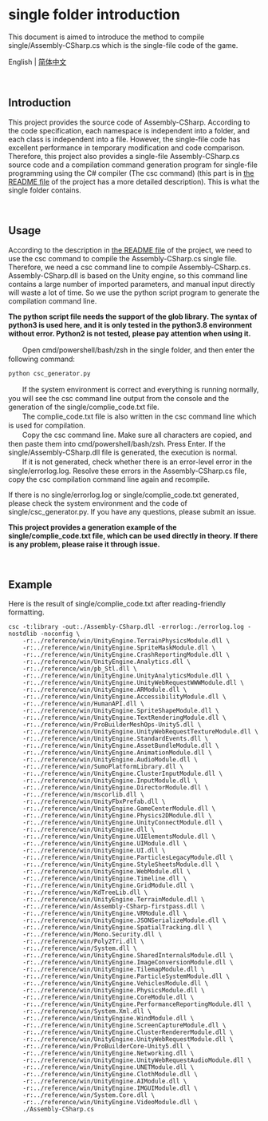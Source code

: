 # single folder introduction

This document is aimed to introduce the method to compile single/Assembly-CSharp.cs which is the single-file code of the game.

English | [简体中文](/docs/single_README_cn.md)

<br />

## Introduction

This project provides the source code of Assembly-CSharp. According to the code specification, each namespace is independent into a folder, and each class is independent into a file. However, the single-file code has excellent performance in temporary modification and code comparison. Therefore, this project also provides a single-file Assembly-CSharp.cs source code and a compilation command generation program for single-file programming using the C# compiler (The csc command) (this part is in [the README file](/README.md) of the project has a more detailed description). This is what the single folder contains.

<br />

## Usage

According to the description in [the README file](/README.md) of the project, we need to use the csc command to compile the Assembly-CSharp.cs single file. Therefore, we need a csc command line to compile Assembly-CSharp.cs. Assembly-CSharp.dll is based on the Unity engine, so this command line contains a large number of imported parameters, and manual input directly will waste a lot of time. So we use the python script program to generate the compilation command line.

**The python script file needs the support of the glob library. The syntax of python3 is used here, and it is only tested in the python3.8 environment without error. Python2 is not tested, please pay attention when using it.**

　　Open cmd/powershell/bash/zsh in the single folder, and then enter the following command:

```
python csc_generator.py
```

　　If the system environment is correct and everything is running normally, you will see the csc command line output from the console and the generation of the single/complie_code.txt file.  
　　The complie_code.txt file is also written in the csc command line which is used for compilation.  
　　Copy the csc command line. Make sure all characters are copied, and then paste them into cmd/powershell/bash/zsh. Press Enter. If the single/Assembly-CSharp.dll file is generated, the execution is normal.  
　　If it is not generated, check whether there is an error-level error in the single/errorlog.log. Resolve these errors in the Assembly-CSharp.cs file, copy the csc compilation command line again and recompile.

If there is no single/errorlog.log or single/complie_code.txt generated, please check the system environment and the code of single/csc_generator.py. If you have any questions, please submit an issue.

**This project provides a generation example of the single/complie_code.txt file, which can be used directly in theory. If there is any problem, please raise it through issue.**

<br />

## Example

Here is the result of single/complie_code.txt after reading-friendly formatting.

```
csc -t:library -out:./Assembly-CSharp.dll -errorlog:./errorlog.log -nostdlib -noconfig \
    -r:../reference/win/UnityEngine.TerrainPhysicsModule.dll \
    -r:../reference/win/UnityEngine.SpriteMaskModule.dll \
    -r:../reference/win/UnityEngine.CrashReportingModule.dll \
    -r:../reference/win/UnityEngine.Analytics.dll \
    -r:../reference/win/pb_Stl.dll \
    -r:../reference/win/UnityEngine.UnityAnalyticsModule.dll \
    -r:../reference/win/UnityEngine.UnityWebRequestWWWModule.dll \
    -r:../reference/win/UnityEngine.ARModule.dll \
    -r:../reference/win/UnityEngine.AccessibilityModule.dll \
    -r:../reference/win/HumanAPI.dll \
    -r:../reference/win/UnityEngine.SpriteShapeModule.dll \
    -r:../reference/win/UnityEngine.TextRenderingModule.dll \
    -r:../reference/win/ProBuilderMeshOps-Unity5.dll \
    -r:../reference/win/UnityEngine.UnityWebRequestTextureModule.dll \
    -r:../reference/win/UnityEngine.StandardEvents.dll \
    -r:../reference/win/UnityEngine.AssetBundleModule.dll \
    -r:../reference/win/UnityEngine.AnimationModule.dll \
    -r:../reference/win/UnityEngine.AudioModule.dll \
    -r:../reference/win/SumoPlatformLibrary.dll \
    -r:../reference/win/UnityEngine.ClusterInputModule.dll \
    -r:../reference/win/UnityEngine.InputModule.dll \
    -r:../reference/win/UnityEngine.DirectorModule.dll \
    -r:../reference/win/mscorlib.dll \
    -r:../reference/win/UnityFbxPrefab.dll \
    -r:../reference/win/UnityEngine.GameCenterModule.dll \
    -r:../reference/win/UnityEngine.Physics2DModule.dll \
    -r:../reference/win/UnityEngine.UnityConnectModule.dll \
    -r:../reference/win/UnityEngine.dll \
    -r:../reference/win/UnityEngine.UIElementsModule.dll \
    -r:../reference/win/UnityEngine.UIModule.dll \
    -r:../reference/win/UnityEngine.UI.dll \
    -r:../reference/win/UnityEngine.ParticlesLegacyModule.dll \
    -r:../reference/win/UnityEngine.StyleSheetsModule.dll \
    -r:../reference/win/UnityEngine.WebModule.dll \
    -r:../reference/win/UnityEngine.Timeline.dll \
    -r:../reference/win/UnityEngine.GridModule.dll \
    -r:../reference/win/KdTreeLib.dll \
    -r:../reference/win/UnityEngine.TerrainModule.dll \
    -r:../reference/win/Assembly-CSharp-firstpass.dll \
    -r:../reference/win/UnityEngine.VRModule.dll \
    -r:../reference/win/UnityEngine.JSONSerializeModule.dll \
    -r:../reference/win/UnityEngine.SpatialTracking.dll \
    -r:../reference/win/Mono.Security.dll \
    -r:../reference/win/Poly2Tri.dll \
    -r:../reference/win/System.dll \
    -r:../reference/win/UnityEngine.SharedInternalsModule.dll \
    -r:../reference/win/UnityEngine.ImageConversionModule.dll \
    -r:../reference/win/UnityEngine.TilemapModule.dll \
    -r:../reference/win/UnityEngine.ParticleSystemModule.dll \
    -r:../reference/win/UnityEngine.VehiclesModule.dll \
    -r:../reference/win/UnityEngine.PhysicsModule.dll \
    -r:../reference/win/UnityEngine.CoreModule.dll \
    -r:../reference/win/UnityEngine.PerformanceReportingModule.dll \
    -r:../reference/win/System.Xml.dll \
    -r:../reference/win/UnityEngine.WindModule.dll \
    -r:../reference/win/UnityEngine.ScreenCaptureModule.dll \
    -r:../reference/win/UnityEngine.ClusterRendererModule.dll \
    -r:../reference/win/UnityEngine.UnityWebRequestModule.dll \
    -r:../reference/win/ProBuilderCore-Unity5.dll \
    -r:../reference/win/UnityEngine.Networking.dll \
    -r:../reference/win/UnityEngine.UnityWebRequestAudioModule.dll \
    -r:../reference/win/UnityEngine.UNETModule.dll \
    -r:../reference/win/UnityEngine.ClothModule.dll \
    -r:../reference/win/UnityEngine.AIModule.dll \
    -r:../reference/win/UnityEngine.IMGUIModule.dll \
    -r:../reference/win/System.Core.dll \
    -r:../reference/win/UnityEngine.VideoModule.dll \
    ./Assembly-CSharp.cs
    
```